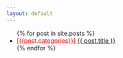 ```yaml
---
layout: default
---
```

<ul>
    {% for post in site.posts %}
        <li>
          <span style="color:red">[{{post.categories}}] </span> <a href="{{ post.url }}"> {{ post.title }}</a> 
        </li>
    {% endfor %}
</ul>